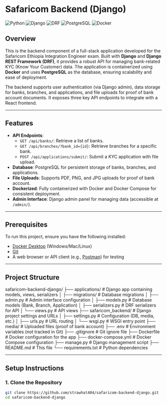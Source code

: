 # Safaricom Backend (Django)

![Python](https://img.shields.io/badge/Python-3.12-blue.svg)
![Django](https://img.shields.io/badge/Django-4.2.7-green.svg)
![DRF](https://img.shields.io/badge/DRF-3.14.0-orange.svg)
![PostgreSQL](https://img.shields.io/badge/PostgreSQL-15-lightblue.svg)
![Docker](https://img.shields.io/badge/Docker-Enabled-blue.svg)

## Overview

This is the backend component of a full-stack application developed for the Safaricom Ethiopia Integration Engineer exam. Built with **Django** and **Django REST Framework (DRF)**, it provides a robust API for managing bank-related KYC (Know Your Customer) data. The application is containerized using **Docker** and uses **PostgreSQL** as the database, ensuring scalability and ease of deployment.

The backend supports user authentication (via Django admin), data storage for banks, branches, and applications, and file uploads for proof of bank account documents. It exposes three key API endpoints to integrate with a React frontend.

---

## Features

- **API Endpoints**:
  - `GET /api/banks/`: Retrieve a list of banks.
  - `GET /api/branches/?bank_id={id}`: Retrieve branches for a specific bank.
  - `POST /api/applications/submit/`: Submit a KYC application with file upload.
- **Database**: PostgreSQL for persistent storage of banks, branches, and applications.
- **File Uploads**: Supports PDF, PNG, and JPG uploads for proof of bank account.
- **Dockerized**: Fully containerized with Docker and Docker Compose for consistent deployment.
- **Admin Interface**: Django admin panel for managing data (accessible at `/admin/`).

---

## Prerequisites

To run this project, ensure you have the following installed:
- [Docker Desktop](https://www.docker.com/products/docker-desktop) (Windows/Mac/Linux)
- [Git](https://git-scm.com/downloads)
- A web browser or API client (e.g., [Postman](https://www.postman.com/downloads/)) for testing

---

## Project Structure

safaricom-backend-django/
├── applications/           # Django app containing models, views, serializers
│   ├── migrations/         # Database migrations
│   ├── admin.py            # Admin interface configuration
│   ├── models.py           # Database models (Bank, Branch, Application)
│   ├── serializers.py      # DRF serializers for API
│   └── views.py            # API views
├── safaricom_backend/      # Django project settings and URLs
│   ├── settings.py         # Configuration (DB, media, etc.)
│   ├── urls.py             # URL routing
│   └── wsgi.py             # WSGI entry point
├── media/                  # Uploaded files (proof of bank account)
├── .env                    # Environment variables (not tracked in Git)
├── .gitignore              # Git ignore file
├── Dockerfile              # Docker configuration for the app
├── docker-compose.yml      # Docker Compose configuration
├── manage.py               # Django management script
├── README.md               # This file
└── requirements.txt        # Python dependencies


---

## Setup Instructions

### 1. Clone the Repository
```bash
git clone https://github.com/strawhat404/safaricom-backend-django.git
cd safaricom-backend-django


